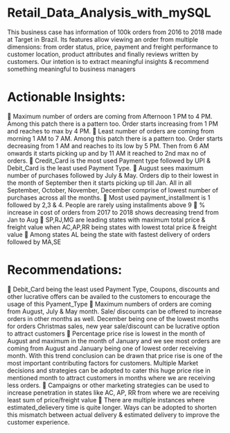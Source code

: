 # Retail_Data_Analysis_with_mySQL

This business case has information of 100k orders from 2016 to 2018 made at Target in Brazil. Its features allow viewing an order from multiple dimensions: from order status, price, payment and freight performance to customer location, product attributes and finally reviews written by customers. Our intetion is to extract meaningful insights & recommend something meaningful to business managers

# Actionable Insights:
	Maximum number of orders are coming from Afternoon 1 PM to 4 PM. Among this patch there is a pattern too. Order starts increasing from 1 PM and reaches to max by 4 PM.
	 Least number of orders are coming from morning 1 AM to 7 AM. Among this patch there is a pattern too. Order starts decreasing from 1 AM and reaches to its low by 5 PM. Then from 6 AM onwards it starts picking up and by 11 AM it reached to 2nd max no of orders.
	Credit_Card is the most used Payment type followed by UPI & Debit_Card is the least used Payment Type.
	August sees maximum number of purchases followed by July & May. Orders dip to their lowest in the month of September then it starts picking up  till Jan.  All in all September, October, November, December comprise of lowest number of purchases across all the months.
	Most used payment_installment is 1 followed by 2,3 & 4. People are rarely using installments above 9 
	% increase in cost of orders from 2017 to 2018 shows decreasing trend from Jan to Aug
	SP,RJ,MG are leading states with maximum total price & freight value when AC,AP,RR being states with lowest total price & freight value
	Among states AL being the state with fastest delivery of orders followed by MA,SE 



# Recommendations:
	Debit_Card being the least used Payment Type, Coupons, discounts and other lucrative offers can be availed to the customers to encourage the usage of this Pyament_Type
	Maximum numbers of orders are coming from August, July & May month. Sale/ discounts can be offered to increase orders in other months as well. December being one of the lowest months for orders Christmas sales, new year sale/discount can be lucrative option to attract customers
	Percentage price rise is lowest in the month of August and maximum in the month of January and we see most orders are coming from August and January being one of lowest order receiving month. With this trend conclusion can be drawn that price rise is one of the most important contributing factors for customers. Multiple Market decisions and strategies can be adopted to cater this huge price rise in mentioned month to attract customers in months where we are receiving less orders. 
	Campaigns or other marketing strategies can be used to increase penetration in states like AC, AP, RR from where we are receiving least sum of price/freight value
	There are multiple instances where estimated_delievery time is quite longer. Ways can be adopted to shorten this mismatch between actual delivery & estimated delivery to improve the customer experience.
